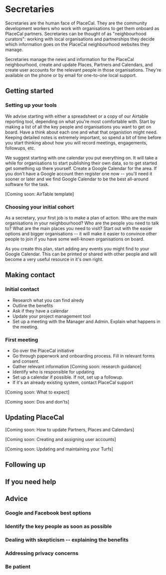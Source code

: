 # Secretaries

Secretaries are the human face of PlaceCal. They are the community development workers who work with organisations to get them onboard as PlaceCal partners. Secretaries can be thought of as "neighbourhood curators": working with local organisations and partnerships they decide which information goes on the PlaceCal neighbourhood websites they manage.

Secretaries manage the news and information for the PlaceCal neighbourhood, create and update Places, Partners and Calendars, and create user accounts for the relevant people in those organisations. They're available on the phone or by email for one-to-one local support.

## Getting started

### Setting up your tools

We advise starting with either a spreadsheet or a copy of our Airtable reporting tool, depending on what you're most comfortable with. Start by making a list of all the key people and organisations you want to get on board. Have a think about each one and what that organistion might need. Keeping detailed notes is extremely important, so spend a bit of time before you start thinking about how you will record meetings, engagements, followups, etc.

We suggest starting with one calendar you put everything on. It will take a while for organisations to start publishing their own data, so to get started get something up there yourself. Create a Google Calendar for the area. If you don't have a Google account then register one now -- you'll need it sooner or later and we find Google Calendar to be the best all-around software for the task.

[Coming soon: AirTable template]

### Choosing your initial cohort

As a secretary, your first job is to make a plan of action. Who are the main organisations in your neighbourhood? Who are the people you need to talk to? What are the main places you need to visit? Start out with the easier options and bigger organisations -- it will make it easier to convince other people to join if you have some well-known organisations on board.

As you create this plan, start adding any events you might find to your Google Calendar. This can be printed or shared with other people and will become a very useful resource in it's own right.

## Making contact

### Initial contact

- Research what you can find alredy
- Outline the benefits
- Ask if they have a calendar
- Update your project management tool
- Set up a meeting with the Manager and Admin. Explain what happens in the meeting.


### First meeting

- Go over the PlaceCal initiative
- Go through paperwork and onboarding process. Fill in relevant forms and consent.
- Gather relevant information [Coming soon: research guidance]
- Identify who is responsible for updating
- Set up a calendar if possible. If not, set up a followup.
- If it's an already existing system, contact PlaceCal support

[Coming soon: What to expect]

[Coming soon: Dos and don'ts]

## Updating PlaceCal

[Coming soon: How to update Partners, Places and Calendars]

[Coming soon: Creating and assigning user accounts]

[Coming soon: Updating and maintaining your Turfs]

## Following up

## If you need help

## Advice

### Google and Facebook best options

### Identify the key people as soon as possible

### Dealing with skepticism -- explaining the benefits

### Addressing privacy concerns

### Be patient